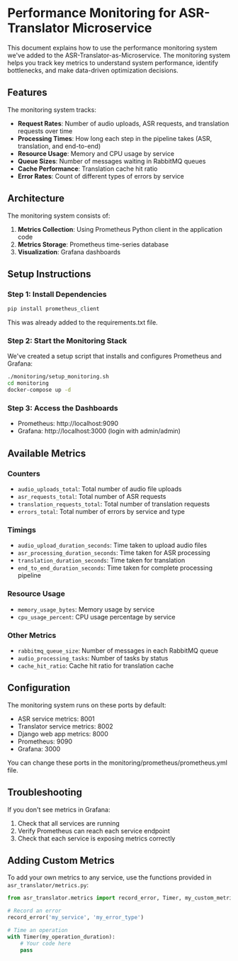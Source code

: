 # Performance Monitoring for ASR-Translator Microservice

This document explains how to use the performance monitoring system we've added to the ASR-Translator-as-Microservice. The monitoring system helps you track key metrics to understand system performance, identify bottlenecks, and make data-driven optimization decisions.

## Features

The monitoring system tracks:

- **Request Rates**: Number of audio uploads, ASR requests, and translation requests over time
- **Processing Times**: How long each step in the pipeline takes (ASR, translation, and end-to-end)
- **Resource Usage**: Memory and CPU usage by service
- **Queue Sizes**: Number of messages waiting in RabbitMQ queues
- **Cache Performance**: Translation cache hit ratio
- **Error Rates**: Count of different types of errors by service

## Architecture

The monitoring system consists of:

1. **Metrics Collection**: Using Prometheus Python client in the application code
2. **Metrics Storage**: Prometheus time-series database
3. **Visualization**: Grafana dashboards

## Setup Instructions

### Step 1: Install Dependencies

```bash
pip install prometheus_client
```

This was already added to the requirements.txt file.

### Step 2: Start the Monitoring Stack

We've created a setup script that installs and configures Prometheus and Grafana:

```bash
./monitoring/setup_monitoring.sh
cd monitoring
docker-compose up -d
```

### Step 3: Access the Dashboards

- Prometheus: http://localhost:9090
- Grafana: http://localhost:3000 (login with admin/admin)

## Available Metrics

### Counters
- `audio_uploads_total`: Total number of audio file uploads
- `asr_requests_total`: Total number of ASR requests
- `translation_requests_total`: Total number of translation requests
- `errors_total`: Total number of errors by service and type

### Timings
- `audio_upload_duration_seconds`: Time taken to upload audio files
- `asr_processing_duration_seconds`: Time taken for ASR processing
- `translation_duration_seconds`: Time taken for translation
- `end_to_end_duration_seconds`: Time taken for complete processing pipeline

### Resource Usage
- `memory_usage_bytes`: Memory usage by service
- `cpu_usage_percent`: CPU usage percentage by service

### Other Metrics
- `rabbitmq_queue_size`: Number of messages in each RabbitMQ queue
- `audio_processing_tasks`: Number of tasks by status
- `cache_hit_ratio`: Cache hit ratio for translation cache

## Configuration

The monitoring system runs on these ports by default:
- ASR service metrics: 8001
- Translator service metrics: 8002
- Django web app metrics: 8000
- Prometheus: 9090
- Grafana: 3000

You can change these ports in the monitoring/prometheus/prometheus.yml file.

## Troubleshooting

If you don't see metrics in Grafana:
1. Check that all services are running
2. Verify Prometheus can reach each service endpoint
3. Check that each service is exposing metrics correctly

## Adding Custom Metrics

To add your own metrics to any service, use the functions provided in `asr_translator/metrics.py`:

```python
from asr_translator.metrics import record_error, Timer, my_custom_metric

# Record an error
record_error('my_service', 'my_error_type')

# Time an operation
with Timer(my_operation_duration):
    # Your code here
    pass
``` 